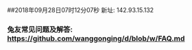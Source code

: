 ##2018年09月28日07时12分07秒 新址: 142.93.15.132
### 兔友常见问题及解答: https://github.com/wanggonging/d/blob/w/FAQ.md
